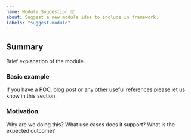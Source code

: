 ```yaml
---
name: Module Suggestion 📦
about: Suggest a new module idea to include in framework.
labels: "suggest-module"
---
```


<!--
  To make it easier for us to help you, please include as much useful information as possible.

  Useful Links:
  - Wiki: https://github.com/rapid7/metasploit-framework/wiki

  Before opening a new issue, please search existing issues https://github.com/rapid7/metasploit-framework/issues
-->

## Summary

Brief explanation of the module.

### Basic example

If you have a POC, blog post or any other useful references please let us know in this section.

### Motivation

Why are we doing this? What use cases does it support? What is the expected outcome?

